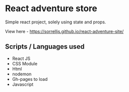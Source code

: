 # React adventure store 

Simple react project, solely using state and props. 

View here - https://sorrelljs.github.io/react-adventure-site/

## Scripts / Languages used
- React JS
- CSS Module
- Html
- nodemon
- Gh-pages to load
- Javascript





